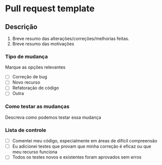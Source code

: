 # Pull request template
## Descrição

1.   Breve resumo das alterações/correções/melhorias feitas.
2.   Breve resumo das motivações

### Tipo de mudança

Marque as opções relevantes

-   [ ] Correção de bug
-   [ ] Novo recurso
-   [ ] Refatoração de código
-   [ ] Outra

### Como testar as mudanças

Descreva como podemos testar essa mudança

### Lista de controle

-   [ ] Comentei meu código, especialmente em áreas de difícil compreensão
-   [ ] Eu adicionei testes que provam que minha correção é eficaz ou que meu recurso funciona
-   [ ] Todos os testes novos e existentes foram aprovados sem erros
